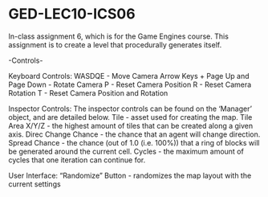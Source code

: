 # GED-LEC10-ICS06
In-class assignment 6, which is for the Game Engines course. This assignment is to create a level that procedurally generates itself.

-Controls-

Keyboard Controls:
WASDQE - Move Camera
Arrow Keys + Page Up and Page Down - Rotate Camera
P - Reset Camera Position
R - Reset Camera Rotation
T - Reset Camera Position and Rotation

Inspector Controls:
The inspector controls can be found on the ‘Manager’ object, and are detailed below.
Tile - asset used for creating the map.
Tile Area X/Y/Z - the highest amount of tiles that can be created along a given axis.
Direc Change Chance - the chance that an agent will change direction.
Spread Chance - the chance (out of 1.0 (i.e. 100%)) that a ring of blocks will be generated around the current cell.
Cycles - the maximum amount of cycles that one iteration can continue for.

User Interface:
“Randomize” Button - randomizes the map layout with the current settings

